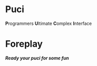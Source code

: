 # Puci
**P**rogrammers **U**ltimate **C**omplex **I**nterface

# Foreplay

**_Ready your puci for some fun_**
